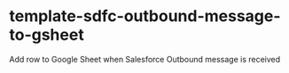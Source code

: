 # template-sdfc-outbound-message-to-gsheet
Add row to Google  Sheet when Salesforce Outbound message is received
